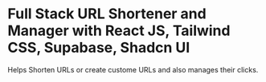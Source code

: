 # Full Stack URL Shortener and Manager with React JS, Tailwind CSS, Supabase, Shadcn UI 
Helps Shorten URLs or create custome URLs and also manages their clicks.
